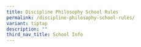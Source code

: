 ```yaml
---
title: Discipline Philosophy School Rules
permalink: /discipline-philosophy-school-rules/
variant: tiptap
description: ""
third_nav_title: School Info
---
```

